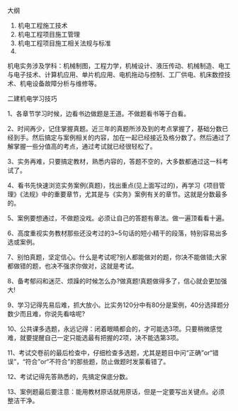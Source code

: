 大纲
1. 机电工程施工技术
2. 机电工程项目施工管理
3. 机电工程项目施工相关法规与标准
4. 

机电实务涉及学科：机械制图，工程力学，机械设计、液压传动、机械制造、电工与电子技术、计算机应用、单片机应用、电机拖动与控制、工厂供电、机床数控技术、机电设备故障分析与维修等。

二建机电学习技巧

1、各章节学习时候，边看书边做题是王道。不做题看书等于白看。

2、时间再少，记住掌握真题。近三年的真题所涉及到的考点掌握了，基础分数已经到手。然后搞定与案例相关的内容，加在一起已经接近及格分数了。然后通过了解掌握一些分值高的考点，通过考试就已经很轻松了。

3、实务再难，只要搞定教材，熟悉内容的，答题不空的，大多数都通过这一科考试了。

4、看书先快速浏览实务案例(真题)，找出重点(见上面写过的)，再学习《项目管理》《法规》中的重要章节，尤其是与《实务》案例有关的章节。这就是分数最多的。

5、案例要想通过，不做题没戏。必须让自己的答题有章法。做一遍顶看看十遍。

6、高度重视实务教材那些还没考过的3~5句话的短小精干的段落，特别容易出多选或案例。

7、别怕真题，坚定信心。什么是考试呢?别人都能做对的题，你决不能做错;大家都做错的题，也决不强求你做对，这就是考试。

8、备考郁闷和迷茫、烦躁的时候怎么办?做真题!真题做得多了，信心就会更加强大!

9、学习记得先易后难，抓大放小。比实务120分中有80分是案例，40分选择题分数少而且难，你说先看啥呢?

10、公共课多选题，永远记得：闭着眼睛都会的，才可能选3项。只要稍微感觉难，就要提醒自己一定只能选最有把握的2项，决不能选第3项。

11、考试交卷前的最后检查中，仔细检查多选题，尤其是题目中问“正确”or“错误”，“符合”or“不符合”的那些题，防止做题时发蒙看错了。

12、考试记得先答熟悉的，先搞定保底分数。

13、案例题最后要注意：能用教材原话就用原话，但是一定要写出关键点。必须整洁干净。